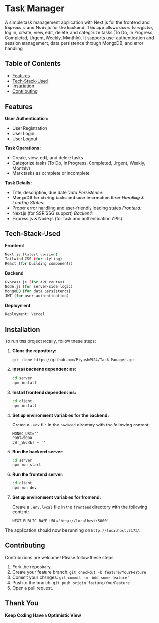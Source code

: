 # Task Manager

A simple task management application with Next.js for the frontend and Express.js and Node.js for the backend. This app allows users to register, log in, create, view, edit, delete, and categorize tasks (To Do, In Progress, Completed, Urgent, Weekly, Monthly). It supports user authentication and session management, data persistence through MongoDB, and error handling.

## Table of Contents

- [Features](#features)
- [Tech-Stack-Used](#tech-stack-used)
- [Installation](#installation)
- [Contributing](#contributing)

## Features

**User Authentication:**

- User Registration
- User Login
- User Logout

**Task Operations:**

- Create, view, edit, and delete tasks
- Categorize tasks (To Do, In Progress, Completed, Urgent, Weekly, Monthly)
- Mark tasks as complete or incomplete

**Task Details:**

- Title, description, due date
  _Data Persistence_:
- MongoDB for storing tasks and user information
  _Error Handling & Loading States:_
- Proper error handling and user-friendly loading states
  _Frontend:_
- Next.js (for SSR/SSG support)
  _Backend:_
- Express.js & Node.js (for task and authentication APIs)

## Tech-Stack-Used

**Frontend**

```bash
Next.js (latest version)
Tailwind CSS (for styling)
React (for building components)
```

**Backend**

```bash
Express.js (for API routes)
Node.js (for server-side logic)
MongoDB (for data persistence)
JWT (for user authentication)

```

**Deployment**

```bash
Deployment: Vercel
```

## Installation

To run this project locally, follow these steps:

1. **Clone the repository:**

   ```bash
   git clone https://github.com/Piyush0924/Task-Manager.git
   ```

2. **Install backend dependencies:**

   ```bash
   cd server
   npm install
   ```

3. **Install frontend dependencies:**

   ```bash
   cd client
   npm install
   ```

4. **Set up environment variables for the backend:**

   Create a `.env` file in the `backend` directory with the following content:

   ```env
   MONGO_URI=''
   PORT=5000
   JWT_SECRET = ''

   ```

5. **Run the backend server:**

   ```bash
   cd server
   npm run start
   ```

6. **Run the frontend server:**
   ```bash
   cd client
   npm run dev
   ```
7. **Set up environment variables for frontend:**

   Create a `.env.local` file in the `frontend` directory with the following content:

   ```env
   NEXT_PUBLIC_BASE_URL='http://localhost:5000'
   ```

The application should now be running on `http://localhost:5173/`.

## Contributing

Contributions are welcome! Please follow these steps:

1. Fork the repository.
2. Create your feature branch: `git checkout -b feature/YourFeature`
3. Commit your changes: `git commit -m 'Add some feature'`
4. Push to the branch: `git push origin feature/YourFeature`
5. Open a pull request.

## Thank You

**Keep Coding Have a Optimistic View**
